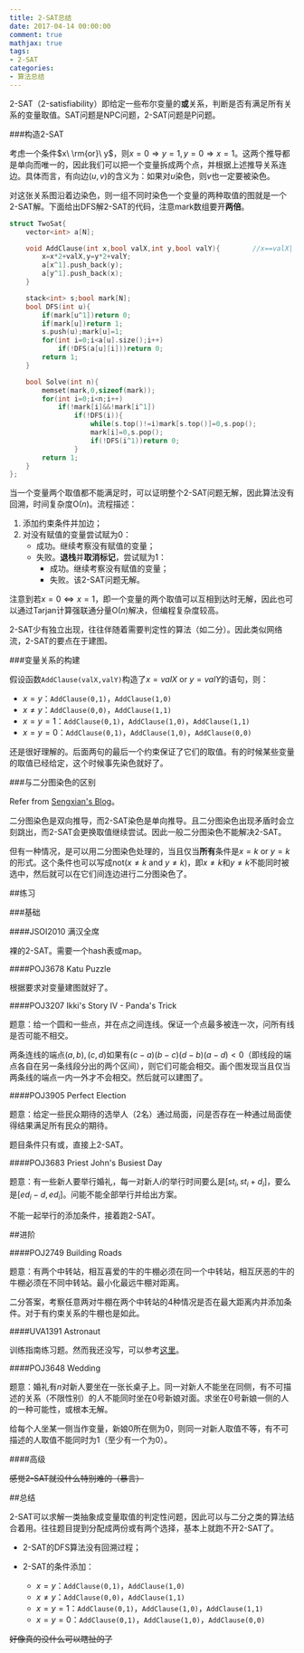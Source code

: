 ```yaml
---
title: 2-SAT总结
date: 2017-04-14 00:00:00
comment: true
mathjax: true
tags:
- 2-SAT
categories:
- 算法总结
---
```


2-SAT（2-satisfiability）即给定一些布尔变量的**或**关系，判断是否有满足所有关系的变量取值。SAT问题是NPC问题，2-SAT问题是P问题。

<!--more-->

###构造2-SAT

考虑一个条件$x\ \rm{or}\ y$，则$x=0 \Rightarrow y=1,y=0 \Rightarrow x=1$。这两个推导都是单向而唯一的，因此我们可以把一个变量拆成两个点，并根据上述推导关系连边。具体而言，有向边$(u,v)$的含义为：如果对$u$染色，则$v$也一定要被染色。

对这张关系图沿着边染色，则一组不同时染色一个变量的两种取值的图就是一个2-SAT解。下面给出DFS解2-SAT的代码，注意mark数组要开**两倍**。

```c++
struct TwoSat{
	vector<int> a[N];

	void AddClause(int x,bool valX,int y,bool valY){		//x==valX||y==valY
		x=x*2+valX,y=y*2+valY;
		a[x^1].push_back(y);
		a[y^1].push_back(x);
	}

	stack<int> s;bool mark[N];
	bool DFS(int u){
		if(mark[u^1])return 0;
		if(mark[u])return 1;
		s.push(u);mark[u]=1;
		for(int i=0;i<a[u].size();i++)
			if(!DFS(a[u][i]))return 0;
		return 1;
	}

	bool Solve(int n){
		memset(mark,0,sizeof(mark));
		for(int i=0;i<n;i++)
			if(!mark[i]&&!mark[i^1])
				if(!DFS(i)){
					while(s.top()!=i)mark[s.top()]=0,s.pop();
					mark[i]=0,s.pop();
					if(!DFS(i^1))return 0;
				}
		return 1;
	}
};
```

当一个变量两个取值都不能满足时，可以证明整个2-SAT问题无解，因此算法没有回溯，时间复杂度$\mathrm{O}(n)$。流程描述：

1. 添加约束条件并加边；
2. 对没有赋值的变量尝试赋为$0$：
	- 成功。继续考察没有赋值的变量；
	- 失败。**退栈**并**取消标记**，尝试赋为$1$：
		- 成功。继续考察没有赋值的变量；
		- 失败。该2-SAT问题无解。

注意到若$x=0 \Leftrightarrow x=1$，即一个变量的两个取值可以互相到达时无解，因此也可以通过Tarjan计算强联通分量$\mathrm{O}(n)$解决，但编程复杂度较高。

2-SAT少有独立出现，往往伴随着需要判定性的算法（如二分）。因此类似网络流，2-SAT的要点在于建图。

###变量关系的构建

假设函数`AddClause(valX,valY)`构造了$x=valX\ \mathrm{or}\ y=valY$的语句，则：

- $x=y$：`AddClause(0,1)`，`AddClause(1,0)`
- $x\not=y$：`AddClause(0,0)`，`AddClause(1,1)`
- $x=y=1$：`AddClause(0,1)`，`AddClause(1,0)`，`AddClause(1,1)`
- $x=y=0$：`AddClause(0,1)`，`AddClause(1,0)`，`AddClause(0,0)`

还是很好理解的。后面两句的最后一个约束保证了它们的取值。有的时候某些变量的取值已经给定，这个时候事先染色就好了。

###与二分图染色的区别

Refer from [Sengxian's Blog](https://blog.sengxian.com/algorithms/2-sat)。

二分图染色是双向推导，而2-SAT染色是单向推导。且二分图染色出现矛盾时会立刻跳出，而2-SAT会更换取值继续尝试。因此一般二分图染色不能解决2-SAT。

但有一种情况，是可以用二分图染色处理的，当且仅当**所有**条件是$x=k\ \mathrm{or }\ y=k$的形式。这个条件也可以写成$\mathrm{not}(x\not=k\ \mathrm{and}\ y\not=k)$，即$x\not=k$和$y\not=k$不能同时被选中，然后就可以在它们间连边进行二分图染色了。

##练习

###基础

####JSOI2010 满汉全席

裸的2-SAT。需要一个hash表或map。

####POJ3678 Katu Puzzle

根据要求对变量建图就好了。

####POJ3207 Ikki's Story IV - Panda's Trick

题意：给一个圆和一些点，并在点之间连线。保证一个点最多被连一次，问所有线是否可能不相交。

两条连线的端点$(a,b),(c,d)$如果有$(c-a)(b-c)(d-b)(a-d)<0$（即线段的端点各自在另一条线段分出的两个区间），则它们可能会相交。画个图发现当且仅当两条线的端点一内一外才不会相交。然后就可以建图了。

####POJ3905 Perfect Election

题意：给定一些民众期待的选举人（$2$名）通过局面，问是否存在一种通过局面使得结果满足所有民众的期待。

题目条件只有或，直接上2-SAT。

####POJ3683 Priest John's Busiest Day

题意：有一些新人要举行婚礼，每一对新人$i$的举行时间要么是$[st_i,st_i+d_i]$，要么是$[ed_i-d,ed_i]$。问能不能全部举行并给出方案。

不能一起举行的添加条件，接着跑2-SAT。

##进阶

####POJ2749 Building Roads

题意：有两个中转站，相互喜爱的牛的牛棚必须在同一个中转站，相互厌恶的牛的牛棚必须在不同中转站。最小化最远牛棚对距离。

二分答案，考察任意两对牛棚在两个中转站的$4$种情况是否在最大距离内并添加条件。对于有约束关系的牛棚也是如此。

####UVA1391 Astronaut

训练指南练习题。然而我还没写，可以参考[这里](https://blog.sengxian.com/algorithms/2-sat)。

####POJ3648 Wedding

题意：婚礼有$n$对新人要坐在一张长桌子上。同一对新人不能坐在同侧，有不可描述的关系（不限性别）的人不能同时坐在$0$号新娘对面。求坐在$0$号新娘一侧的人的一种可能性，或根本无解。

给每个人坐某一侧当作变量，新娘$0$所在侧为$0$，则同一对新人取值不等，有不可描述的人取值不能同时为$1$（至少有一个为$0$）。

####高级

<del>感觉2-SAT就没什么特别难的（暴言）</del>

##总结

2-SAT可以求解一类抽象成变量取值的判定性问题，因此可以与二分之类的算法结合着用。往往题目提到分配成两份或有两个选择，基本上就跑不开2-SAT了。

- 2-SAT的DFS算法没有回溯过程；

- 2-SAT的条件添加：
	- $x=y$：`AddClause(0,1)`，`AddClause(1,0)`
	- $x\not=y$：`AddClause(0,0)`，`AddClause(1,1)`
	- $x=y=1$：`AddClause(0,1)`，`AddClause(1,0)`，`AddClause(1,1)`
	- $x=y=0$：`AddClause(0,1)`，`AddClause(1,0)`，`AddClause(0,0)`

<del>好像真的没什么可以瞎扯的了</del>

